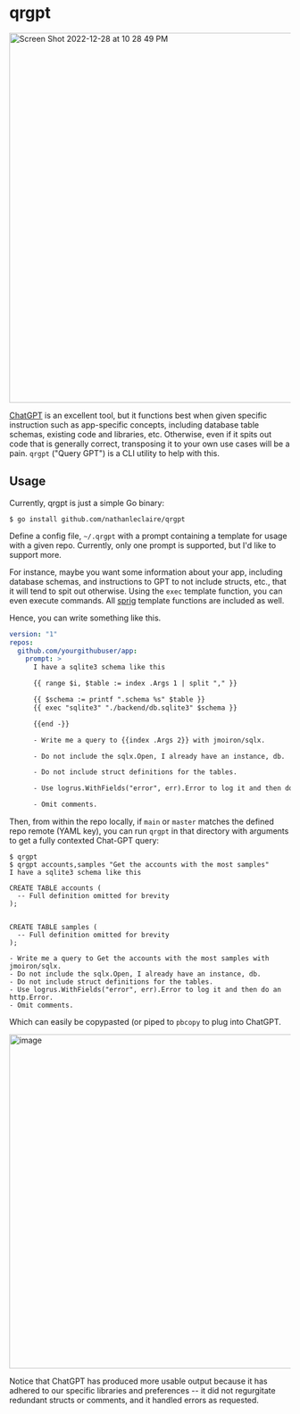 # qrgpt

<img width="663" alt="Screen Shot 2022-12-28 at 10 28 49 PM" src="https://user-images.githubusercontent.com/1476820/209899581-1f17131a-5d23-42e4-aed7-a5123937c29c.png?w=256">

[ChatGPT](https://chat.openai.com/) is an excellent tool, but it functions best when
given specific instruction such as app-specific concepts, including database table schemas,
existing code and libraries, etc. Otherwise, even if it spits out code that is generally 
correct, transposing it to your own use cases will be a pain. `qrgpt` ("Query GPT") is a 
CLI utility to help with this.

## Usage

Currently, qrgpt is just a simple Go binary:

```
$ go install github.com/nathanleclaire/qrgpt
```

Define a config file, `~/.qrgpt` with a prompt containing a template for usage with a given
repo. Currently, only one prompt is supported, but I'd like to support more.

For instance, maybe you want some information about your app, including database schemas,
and instructions to GPT to not include structs, etc., that it will tend to spit out otherwise.
Using the `exec` template function, you can even execute commands. 
All [sprig](http://masterminds.github.io/sprig/) template functions are included as well.

Hence, you can write something like this.

```yaml
version: "1"
repos:
  github.com/yourgithubuser/app:
    prompt: >
      I have a sqlite3 schema like this

      {{ range $i, $table := index .Args 1 | split "," }}

      {{ $schema := printf ".schema %s" $table }}
      {{ exec "sqlite3" "./backend/db.sqlite3" $schema }}

      {{end -}}

      - Write me a query to {{index .Args 2}} with jmoiron/sqlx.

      - Do not include the sqlx.Open, I already have an instance, db.

      - Do not include struct definitions for the tables.

      - Use logrus.WithFields("error", err).Error to log it and then do an http.Error.

      - Omit comments.
```

Then, from within the repo locally, if `main` or `master` matches the defined repo remote (YAML key),
you can run `qrgpt` in that directory with arguments to get a fully contexted Chat-GPT query:

```
$ qrgpt 
$ qrgpt accounts,samples "Get the accounts with the most samples"                                                           
I have a sqlite3 schema like this

CREATE TABLE accounts (
  -- Full definition omitted for brevity
);


CREATE TABLE samples (
  -- Full definition omitted for brevity
);

- Write me a query to Get the accounts with the most samples with jmoiron/sqlx.
- Do not include the sqlx.Open, I already have an instance, db.
- Do not include struct definitions for the tables.
- Use logrus.WithFields("error", err).Error to log it and then do an http.Error.
- Omit comments.
```

Which can easily be copypasted (or piped to `pbcopy` to plug into ChatGPT.

<img width="599" alt="image" src="https://user-images.githubusercontent.com/1476820/209900563-fd751c17-122b-4a08-8ec8-c73267548360.png">

Notice that ChatGPT has produced more usable output because it has adhered to our specific libraries
and preferences -- it did not regurgitate redundant structs or comments, and it handled errors as 
requested.
